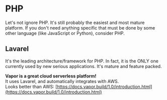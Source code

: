 # PHP

Let's not ignore PHP. It's still probably the easiest and most mature platform. If you don't need anything specific that must be done by some other language \(like JavaScript or Python\), consider PHP.

## Lavarel

It's the leading architecture/framework for PHP. In fact, it is the ONLY one currently used by new serious applications. It's mature and feature packed.

**Vapor is a great cloud serverless platform!**   
It uses Lavarel, and automatically integrates with AWS.  
Looks better than AWS: [https://docs.vapor.build/1.0/introduction.html](https://docs.vapor.build/1.0/introduction.html)











